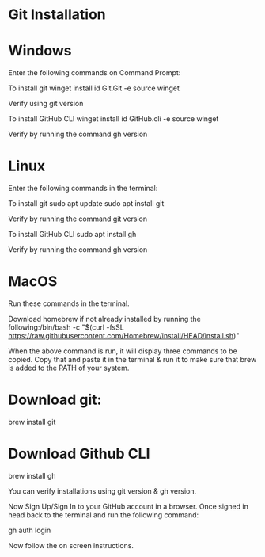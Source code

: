 # Git Installation

# Windows

Enter the following commands on Command Prompt:

To install git
winget install id Git.Git -e source winget

Verify using git version

To install GitHub CLI
winget install id GitHub.cli -e source winget

Verify by running the command gh version

# Linux

Enter the following commands in the terminal:

To install git
sudo apt update
sudo apt install git

Verify by running the command git version

To install GitHub CLI
sudo apt install gh

Verify by running the command gh version

# MacOS

Run these commands in the terminal.

Download homebrew if not already installed by running the following:/bin/bash -c "$(curl -fsSL https://raw.githubusercontent.com/Homebrew/install/HEAD/install.sh)"

When the above command is run, it will display three commands to be copied. Copy that and paste it in the terminal & run it to make sure that brew is added to the PATH of your system.

# Download git:

brew install git

# Download Github CLI

brew install gh

You can verify installations using git version & gh version.

Now Sign Up/Sign In to your GitHub account in a browser. Once signed in head back to the terminal and run the following command:

gh auth login

Now follow the on screen instructions.